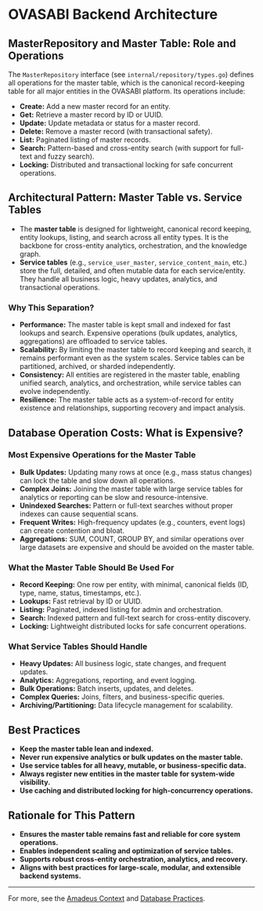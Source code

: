 # OVASABI Backend Architecture

## MasterRepository and Master Table: Role and Operations

The `MasterRepository` interface (see `internal/repository/types.go`) defines all operations for the master table, which is the canonical record-keeping table for all major entities in the OVASABI platform. Its operations include:

- **Create:** Add a new master record for an entity.
- **Get:** Retrieve a master record by ID or UUID.
- **Update:** Update metadata or status for a master record.
- **Delete:** Remove a master record (with transactional safety).
- **List:** Paginated listing of master records.
- **Search:** Pattern-based and cross-entity search (with support for full-text and fuzzy search).
- **Locking:** Distributed and transactional locking for safe concurrent operations.

## Architectural Pattern: Master Table vs. Service Tables

- The **master table** is designed for lightweight, canonical record keeping, entity lookups, listing, and search across all entity types. It is the backbone for cross-entity analytics, orchestration, and the knowledge graph.
- **Service tables** (e.g., `service_user_master`, `service_content_main`, etc.) store the full, detailed, and often mutable data for each service/entity. They handle all business logic, heavy updates, analytics, and transactional operations.

### Why This Separation?
- **Performance:** The master table is kept small and indexed for fast lookups and search. Expensive operations (bulk updates, analytics, aggregations) are offloaded to service tables.
- **Scalability:** By limiting the master table to record keeping and search, it remains performant even as the system scales. Service tables can be partitioned, archived, or sharded independently.
- **Consistency:** All entities are registered in the master table, enabling unified search, analytics, and orchestration, while service tables can evolve independently.
- **Resilience:** The master table acts as a system-of-record for entity existence and relationships, supporting recovery and impact analysis.

## Database Operation Costs: What is Expensive?

### Most Expensive Operations for the Master Table
- **Bulk Updates:** Updating many rows at once (e.g., mass status changes) can lock the table and slow down all operations.
- **Complex Joins:** Joining the master table with large service tables for analytics or reporting can be slow and resource-intensive.
- **Unindexed Searches:** Pattern or full-text searches without proper indexes can cause sequential scans.
- **Frequent Writes:** High-frequency updates (e.g., counters, event logs) can create contention and bloat.
- **Aggregations:** SUM, COUNT, GROUP BY, and similar operations over large datasets are expensive and should be avoided on the master table.

### What the Master Table Should Be Used For
- **Record Keeping:** One row per entity, with minimal, canonical fields (ID, type, name, status, timestamps, etc.).
- **Lookups:** Fast retrieval by ID or UUID.
- **Listing:** Paginated, indexed listing for admin and orchestration.
- **Search:** Indexed pattern and full-text search for cross-entity discovery.
- **Locking:** Lightweight distributed locks for safe concurrent operations.

### What Service Tables Should Handle
- **Heavy Updates:** All business logic, state changes, and frequent updates.
- **Analytics:** Aggregations, reporting, and event logging.
- **Bulk Operations:** Batch inserts, updates, and deletes.
- **Complex Queries:** Joins, filters, and business-specific queries.
- **Archiving/Partitioning:** Data lifecycle management for scalability.

## Best Practices
- **Keep the master table lean and indexed.**
- **Never run expensive analytics or bulk updates on the master table.**
- **Use service tables for all heavy, mutable, or business-specific data.**
- **Always register new entities in the master table for system-wide visibility.**
- **Use caching and distributed locking for high-concurrency operations.**

## Rationale for This Pattern
- **Ensures the master table remains fast and reliable for core system operations.**
- **Enables independent scaling and optimization of service tables.**
- **Supports robust cross-entity orchestration, analytics, and recovery.**
- **Aligns with best practices for large-scale, modular, and extensible backend systems.**

---

For more, see the [Amadeus Context](amadeus_context.md) and [Database Practices](../development/database_practices.md). 
